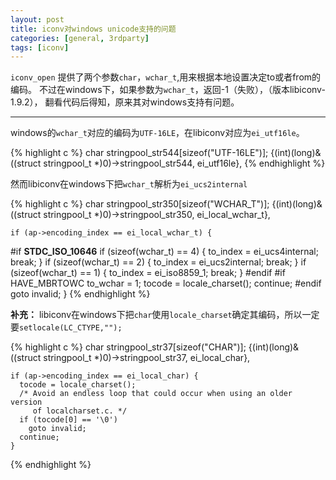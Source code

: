 ```yaml
---
layout: post
title: iconv对windows unicode支持的问题
categories: [general, 3rdparty]
tags: [iconv]
---
```


`iconv_open` 提供了两个参数`char`，`wchar_t`,用来根据本地设置决定to或者from的编码。
不过在windows下，如果参数为`wchar_t`，返回-1（失败），（版本libiconv-1.9.2），
翻看代码后得知，原来其对windows支持有问题。

----------

windows的`wchar_t`对应的编码为`UTF-16LE`，在libiconv对应为`ei_utf16le`。
	
{% highlight c %}
char stringpool_str544[sizeof("UTF-16LE")];
{(int)(long)&((struct stringpool_t *)0)->stringpool_str544, ei_utf16le}, 
{% endhighlight %}

然而libiconv在windows下把`wchar_t`解析为`ei_ucs2internal`
	
{% highlight c %}
char stringpool_str350[sizeof("WCHAR_T")]; 
 {(int)(long)&((struct stringpool_t *)0)->stringpool_str350, ei_local_wchar_t}, 
 
    if (ap->encoding_index == ei_local_wchar_t) {
#if __STDC_ISO_10646__
      if (sizeof(wchar_t) == 4) {
        to_index = ei_ucs4internal;
        break;
      }
      if (sizeof(wchar_t) == 2) {
        to_index = ei_ucs2internal;
        break;
      }
      if (sizeof(wchar_t) == 1) {
        to_index = ei_iso8859_1;
        break;
      }
#endif
#if HAVE_MBRTOWC
      to_wchar = 1;
      tocode = locale_charset();
      continue;
#endif
      goto invalid;
    }
{% endhighlight %}

**补充：**
libiconv在windows下把`char`使用`locale_charset`确定其编码，所以一定要`setlocale(LC_CTYPE,"");`

{% highlight c %}
char stringpool_str37[sizeof("CHAR")];
 {(int)(long)&((struct stringpool_t *)0)->stringpool_str37, ei_local_char},

    if (ap->encoding_index == ei_local_char) {
      tocode = locale_charset();
      /* Avoid an endless loop that could occur when using an older version
         of localcharset.c. */
      if (tocode[0] == '\0')
        goto invalid;
      continue;
    }
{% endhighlight %}

